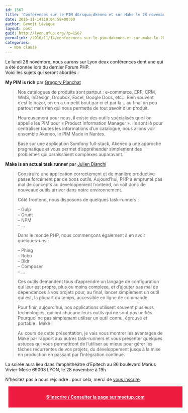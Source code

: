 ```yaml
---
id: 1567
title: 'Conférences sur le PIM d&rsquo;Akeneo et sur Make le 28 novembre à 19h'
date: 2016-11-14T10:04:58+00:00
author: Benoît Lévêque
layout: post
guid: http://lyon.afup.org/?p=1567
permalink: /2016/11/14/conferences-sur-le-pim-dakeneo-et-sur-make-le-28-novembre-a-19h/
categories:
  - Non classé
---
```

Le lundi 28 novembre, nous aurons sur Lyon deux conférences dont une qui a été donnée lors du dernier Forum PHP.  
Voici les sujets qui seront abordés :

**My PIM is rich** par [Gregory Planchat](https://twitter.com/gplanchat)

> Nos catalogues de produits sont partout : e-commerce, ERP, CRM, WMS, InDesign, Dropbox, Excel, Google Docs, etc&#8230; Bien souvent c&rsquo;est le bazar, on en a un petit bout par ci et par là&#8230; au final un peu partout mais rien qui nous permette de tout savoir d&rsquo;un produit.
> 
> Heureusement pour nous, il existe des outils spécialisés que l&rsquo;on appelle les PIM pour &laquo;&nbsp;Product Information Manager&nbsp;&raquo;. Ils sont là pour centraliser toutes les informations d&rsquo;un catalogue, nous allons voir ensemble Akeneo, le PIM Made in Nantes.
> 
> Basé sur une application Symfony full-stack, Akeneo a une approche pragmatique et vous permet d&rsquo;appréhender simplement des problèmes qui paraissaient complexes auparavant.

**Make is an actual task runner** par [Julien Bianchi](https://twitter.com/jubianchi)

> Construire une application correctement et de manière productive passe forcément par de bons outils. Aujourd&rsquo;hui, PHP a emprunté pas mal de concepts au développement frontend, on voit donc de nouveaux outils arriver dans notre environnement.
> 
> Côté frontend, nous disposons de quelques task-runners :
> 
> &#8211; Gulp  
> &#8211; Grunt  
> &#8211; NPM  
> &#8211; &#8230;
> 
> Dans le monde PHP, nous commençons également à en avoir quelques-uns :
> 
> &#8211; Phing  
> &#8211; Robo  
> &#8211; Bldr  
> &#8211; Composer  
> &#8211; &#8230;
> 
> Ces outils demandent tous d&rsquo;apprendre un langage de configuration qui leur est propre, plus ou moins complexe, et d&rsquo;ajouter pas mal de dépendances à vos projets pour, au final, lancer simplement un outil qui est, la plupart du temps, accessible en ligne de commande.
> 
> Pour finir, aujourd&rsquo;hui, nos applications utilisent souvent plusieurs technologies, qui ont chacune leurs outils qui ne sont pas unifiés. Pourquoi ne pas simplement utiliser un outil connu, éprouvé et portable : Make !
> 
> Au cours de cette présentation, je vais vous montrer les avantages de Make par rapport aux autres task-runners et vous présenter quelques astuces qui vous permettront de l&rsquo;utiliser au mieux pour gérer les tâches récurrentes de vos projets, du développement jusqu&rsquo;à la mise en production en passant par l&rsquo;intégration continue.

La soirée aura lieu dans l’amphithéâtre d’Epitech au 86 boulevard Marius Vivier-Merle 69003 LYON, le 28 novembre à 19h

N’hésitez pas à nous rejoindre : pour cela, merci de [vous inscrire](https://www.meetup.com/fr-FR/afup-lyon-php/events/235322991/).

<div style="background-color: #ed1c40;width: 100%;padding: 25px;margin: 10px;font-weight: bold;text-align: center">
  <a style="color: #fff" href="https://www.meetup.com/fr-FR/afup-lyon-php/events/235322991/">S&rsquo;inscrire / Consulter la page sur meetup.com</a>
</div>